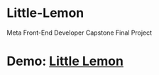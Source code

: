 # Little-Lemon
Meta Front-End Developer Capstone Final Project

# Demo: [Little Lemon](https://github.com/sadamkhan7679/capstone/)

